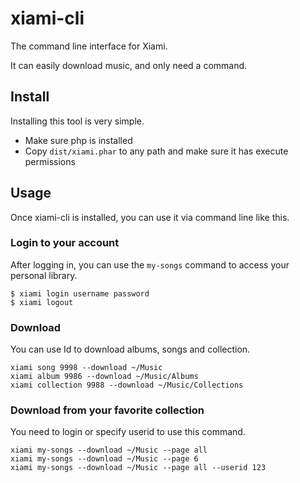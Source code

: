 # xiami-cli

The command line interface for Xiami.

It can easily download music, and only need a command.

## Install

Installing this tool is very simple.

* Make sure php is installed
* Copy ```dist/xiami.phar``` to any path and make sure it has execute permissions

## Usage

Once xiami-cli is installed, you can use it via command line like this.

### Login to your account

After logging in, you can use the ```my-songs``` command to access your personal library.

```
$ xiami login username password
$ xiami logout
```
### Download

You can use Id to download albums, songs and collection.

```
xiami song 9998 --download ~/Music
xiami album 9986 --download ~/Music/Albums
xiami collection 9988 --download ~/Music/Collections
```

### Download from your favorite collection

You need to login or specify userid to use this command.

```
xiami my-songs --download ~/Music --page all 
xiami my-songs --download ~/Music --page 6
xiami my-songs --download ~/Music --page all --userid 123 
```